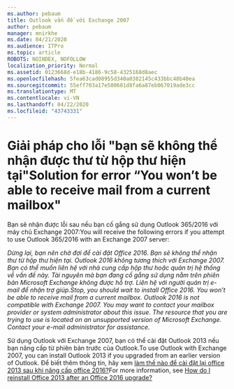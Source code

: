 ```yaml
---
ms.author: pebaum
title: Outlook vấn đề với Exchange 2007
author: pebaum
manager: mnirkhe
ms.date: 04/21/2020
ms.audience: ITPro
ms.topic: article
ROBOTS: NOINDEX, NOFOLLOW
localization_priority: Normal
ms.assetid: 0123668d-e18b-4186-9c58-4325168d8aec
ms.openlocfilehash: 5fea63cad08955d340a0382145c433bbc48b40ea
ms.sourcegitcommit: 55eff703a17e500681d8fa6a87eb067019ade3cc
ms.translationtype: MT
ms.contentlocale: vi-VN
ms.lasthandoff: 04/22/2020
ms.locfileid: "43743331"
---
```

# <a name="solution-for-error-you-wont-be-able-to-receive-mail-from-a-current-mailbox"></a><span data-ttu-id="27b0b-102">Giải pháp cho lỗi "bạn sẽ không thể nhận được thư từ hộp thư hiện tại"</span><span class="sxs-lookup"><span data-stu-id="27b0b-102">Solution for error “You won’t be able to receive mail from a current mailbox"</span></span>
<span data-ttu-id="27b0b-103">Bạn sẽ nhận được lỗi sau nếu bạn cố gắng sử dụng Outlook 365/2016 với máy chủ Exchange 2007:</span><span class="sxs-lookup"><span data-stu-id="27b0b-103">You will receive the following errors if you attempt to use Outlook 365/2016 with an Exchange 2007 server:</span></span>

<span data-ttu-id="27b0b-104">*Dừng lại, bạn nên chờ đợi để cài đặt Office 2016. Bạn sẽ không thể nhận thư từ hộp thư hiện tại. Outlook 2016 không tương thích với Exchange 2007. Bạn có thể muốn liên hệ với nhà cung cấp hộp thư hoặc quản trị hệ thống về vấn đề này. Tài nguyên mà bạn đang cố gắng sử dụng nằm trên phiên bản Microsoft Exchange không được hỗ trợ. Liên hệ với người quản trị e-mail để nhận trợ giúp.*</span><span class="sxs-lookup"><span data-stu-id="27b0b-104">*Stop, you should wait to install Office 2016. You won’t be able to receive mail from a current mailbox. Outlook 2016 is not compatible with Exchange 2007. You may want to contact your mailbox provider or system administrator about this issue. The resource that you are trying to use is located on an unsupported version of Microsoft Exchange. Contact your e-mail administrator for assistance.*</span></span>

<span data-ttu-id="27b0b-105">Sử dụng Outlook với Exchange 2007, bạn có thể cài đặt Outlook 2013 nếu bạn nâng cấp từ phiên bản trước của Outlook.</span><span class="sxs-lookup"><span data-stu-id="27b0b-105">To use Outlook with Exchange 2007, you can install Outlook 2013 if you upgraded from an earlier version of Outlook.</span></span> <span data-ttu-id="27b0b-106">Để biết thêm thông tin, hãy xem [làm thế nào để cài đặt lại office 2013 sau khi nâng cấp office 2016?](https://support.office.com/article/a6ca92f4-cbb4-4609-9fdb-f8d3dd6812f3)</span><span class="sxs-lookup"><span data-stu-id="27b0b-106">For more information, see [How do I reinstall Office 2013 after an Office 2016 upgrade?](https://support.office.com/article/a6ca92f4-cbb4-4609-9fdb-f8d3dd6812f3)</span></span>